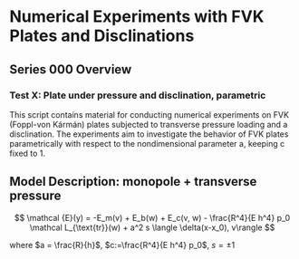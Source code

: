 # Numerical Experiments with FVK Plates and Disclinations

## Series 000 Overview
### Test X: Plate under pressure and disclination, parametric 

This script contains material for conducting numerical experiments on FVK (Foppl-von Kármán) plates subjected to transverse pressure loading and a disclination. The experiments aim to investigate the behavior of FVK plates parametrically with respect to the nondimensional parameter a, keeping c fixed to 1.

## Model Description: monopole + transverse pressure


$$
\mathcal {E}(y) = -E_m(v) + E_b(w) + E_c(v, w) - \frac{R^4}{E h^4} p_0 \mathcal L_{\text{tr}}(w) + a^2 s \langle \delta(x-x_0), v\rangle
$$

where $a = \frac{R}{h}$, $c:=\frac{R^4}{E h^4} p_0$, $s = \pm 1$
